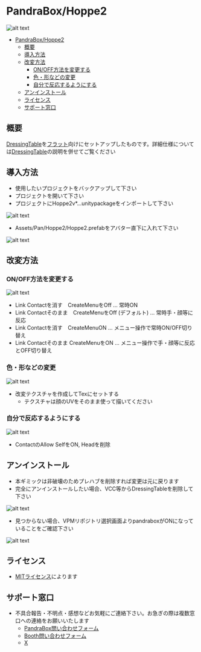 # PandraBox/Hoppe2
![alt text](res/img/image-1.png)
- [PandraBox/Hoppe2](#pandraboxhoppe2)
  - [概要](#概要)
  - [導入方法](#導入方法)
  - [改変方法](#改変方法)
    - [ON/OFF方法を変更する](#onoff方法を変更する)
    - [色・形などの変更](#色形などの変更)
    - [自分で反応するようにする](#自分で反応するようにする)
  - [アンインストール](#アンインストール)
  - [ライセンス](#ライセンス)
  - [サポート窓口](#サポート窓口)

## 概要
[DressingTable](../DressingTable)を[フラット](https://booth.pm/ja/items/3562180)向けにセットアップしたものです。詳細仕様については[DressingTable](../DressingTable)の説明を併せてご覧ください

## 導入方法

- 使用したいプロジェクトをバックアップして下さい
- プロジェクトを開いて下さい
- プロジェクトにHoppe2v*.*.*.unitypackageをインポートして下さい

![alt text](res/img/image-2.png)

- Assets/Pan/Hoppe2/Hoppe2.prefabをアバター直下に入れて下さい

![alt text](res/img/image-5.png)

## 改変方法

### ON/OFF方法を変更する
![alt text](res/img/image-4.png)

- Link Contactを消す　CreateMenuをOff … 常時ON
- Link Contactそのまま　CreateMenuをOff (デフォルト) … 常時手・顔等に反応
- Link Contactを消す　CreateMenuON … メニュー操作で常時ON/OFF切り替え
- Link Contactそのまま CreateMenuをON … メニュー操作で手・顔等に反応とOFF切り替え

### 色・形などの変更
![alt text](res/img/image-7.png)

- 改変テクスチャを作成してTexにセットする
  - テクスチャは顔のUVをそのまま使って描いてください

### 自分で反応するようにする
![alt text](res/img/image-6.png)

- ContactのAllow SelfをON, Headを削除


## アンインストール

- 本ギミックは非破壊のためプレハブを削除すれば変更は元に戻ります
- 完全にアンインストールしたい場合、VCC等からDressingTableを削除して下さい

![alt text](res/img/u2.png)

- 見つからない場合、VPMリポジトリ選択画面よりpandraboxがONになっていることをご確認下さい

![alt text](res/img/u1.png)

## ライセンス

- [MITライセンス](https://github.com/pandrabox/DressingTable?tab=MIT-1-ov-file)によります

## サポート窓口
- 不具合報告・不明点・感想などお気軽にご連絡下さい。お急ぎの際は複数窓口への連絡をお願いいたします
  - [PandraBox問い合わせフォーム](https://forms.gle/x5TvUhqvWwBjQZcn6)
  - [Booth問い合わせフォーム](https://pandrabox.booth.pm/)
  - [X](https://x.com/pandra_gmk)